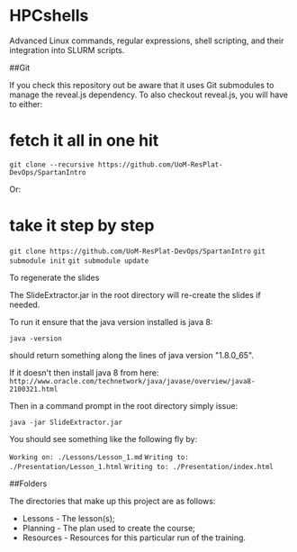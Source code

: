 # HPCshells
Advanced Linux commands, regular expressions, shell scripting, and their integration into SLURM scripts.

##Git

If you check this repository out be aware that it uses Git submodules to manage the reveal.js dependency. To also checkout reveal.js, you will have to either:

# fetch it all in one hit
`git clone --recursive https://github.com/UoM-ResPlat-DevOps/SpartanIntro`

Or:

# take it step by step
`git clone https://github.com/UoM-ResPlat-DevOps/SpartanIntro`
`git submodule init`
`git submodule update`

To regenerate the slides

The SlideExtractor.jar in the root directory will re-create the slides if needed.

To run it ensure that the java version installed is java 8:

`java -version`

should return something along the lines of java version "1.8.0_65".

If it doesn't then install java 8 from here: `http://www.oracle.com/technetwork/java/javase/overview/java8-2100321.html`

Then in a command prompt in the root directory simply issue:

`java -jar SlideExtractor.jar`

You should see something like the following fly by:

`Working on: ./Lessons/Lesson_1.md`
`Writing to: ./Presentation/Lesson_1.html`
`Writing to: ./Presentation/index.html`

##Folders

The directories that make up this project are as follows:

* Lessons - The lesson(s);
* Planning - The plan used to create the course;
* Resources - Resources for this particular run of the training.

